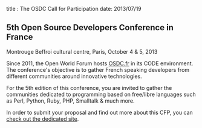 title : The OSDC Call for Participation
date: 2013/07/19

## 5th Open Source Developers Conference in France

Montrouge Beffroi cultural centre, Paris, October 4 & 5, 2013

Since 2011, the Open World Forum hosts [OSDC.fr](http://www.osdc.fr/) in its CODE environment. The  conference's objective is to gather French speaking developers from different communities around innovative technologies.

For the 5th edition of this conference, you are invited to gather the communities dedicated to programming based on free/libre languages such as Perl, Python, Ruby, PHP, Smalltalk & much more.

In order to submit your proposal and find out more about this CFP, 
you can [check out the dedicated site](http://act.osdc.fr/osdc2013fr/cfp.html).
